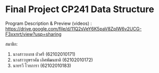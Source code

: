# Final Project CP241 Data Structure

Program Description & Preview (videos) : https://drive.google.com/file/d/11Q2sVeY6K5paV8ZpIW6v2UCG-F3xxnrt/view?usp=sharing

สมาชิก:

1) นางสาวบงกช บัวศรี (62102010171)
2) นางสาวบุษราคัม เลิศพัฒนชาติ (62102010172)
3) นายรวี ไวยภารา (62102010183)
